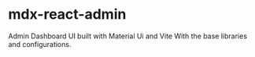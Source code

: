 # mdx-react-admin
Admin Dashboard UI built with Material Ui and Vite With the base libraries and configurations.
